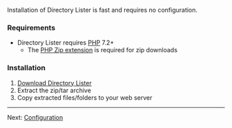 Installation of Directory Lister is fast and requires no configuration.

###  Requirements

  - Directory Lister requires [PHP](https://www.php.net/) 7.2+
    - The [PHP Zip extension](https://www.php.net/manual/en/book.zip.php) is required for zip downloads

### Installation

1. [Download Directory Lister](https://www.directorylister.com)
2. Extract the zip/tar archive
3. Copy extracted files/folders to your web server

---

Next: [Configuration](https://github.com/DirectoryLister/DirectoryLister/wiki/Configuration)
